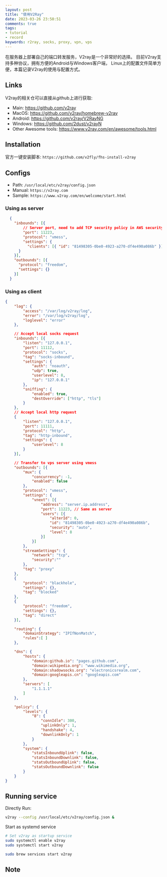 ```yaml
---
layout: post
title: "使用V2Ray"
date: 2023-03-26 23:50:51
comments: true
tags:
- tutorial
- record
keywords: r2ray, socks, proxy, vpn, vps
---
```


在服务器上部署自己的端口转发服务，V2ray是一个非常好的选择。
目前V2ray支持多种协议，拥有方便的Android与Windows客户端，
Linux上的配置文件简单方便，本篇记录V2ray的使用与配置方式。

<!--more-->

## Links

V2ray的相关仓可以直接从github上进行获取:

- Main: https://github.com/v2ray
- MacOS: https://github.com/v2ray/homebrew-v2ray
- Android: https://github.com/v2ray/V2RayNG
- Windows: https://github.com/2dust/v2rayN
- Other Awesome tools: https://www.v2ray.com/en/awesome/tools.html

## Installation

官方一键安装脚本: `https://github.com/v2fly/fhs-install-v2ray`

## Configs

- Path: `/usr/local/etc/v2ray/config.json`
- Manual: `https://v2ray.com`
- Sample: `https://www.v2ray.com/en/welcome/start.html`

### Using as server

```json config.json
  {
    "inbounds": [{
        // Server port, need to add TCP security policy in AWS security group
        "port": 11223,
        "protocol": "vmess",
        "settings": {
          "clients": [{ "id": "81498305-0be0-4923-a270-df4e490a086b" }] // Same as client
      }
    }],
    "outbounds": [{
      "protocol": "freedom",
      "settings": {}
    }]
  }
```

### Using as client

```json config.json
{
    "log": {
        "access": "/var/log/v2ray/log",
        "error": "/var/log/v2ray/log",
        "loglevel": "error"
    },

    // Accept local socks request
    "inbounds": [{
        "listen": "127.0.0.1",
        "port": 11112,
        "protocol": "socks",
        "tag": "socks-inbound",
        "settings": {
            "auth": "noauth",
            "udp": true,
            "userlevel": 8,
            "ip": "127.0.0.1"
        },
        "sniffing": {
            "enabled": true,
            "destOverride": ["http", "tls"]
        }
    },
    // Accept local http request
    {
        "listen": "127.0.0.1",
        "port": 11111,
        "protocol": "http",
        "tag": "http-inbound",
        "settings": {
            "userlevel": 8
        }
    }],

    // Transfer to vps server using vmess
    "outbounds": [{
        "mux": {
            "concurrency": -1,
            "enabled": false
        },
        "protocol": "vmess",
        "settings": {
            "vnext": [{
                "address": "server.ip.address",
                "port": 11223, // Same as server
                "users": [{
                    "alterId": 0,
                    "id": "81498305-0be0-4923-a270-df4e490a086b",
                    "security": "auto",
                    "level": 8
                }]
            }]
        },
        "streamSettings": {
            "network": "tcp",
            "security":""
        },
        "tag": "proxy"
    },
    {
        "protocol": "blackhole",
        "settings": {},
        "tag": "blocked"
    },
    {
        "protocol": "freedom",
        "settings": {},
        "tag": "direct"
    }],

    "routing": {
        "domainStrategy": "IPIfNonMatch",
        "rules":[ ]
    },

    "dns": {
        "hosts": {
            "domain:github.io": "pages.github.com",
            "domain:wikipedia.org": "www.wikimedia.org",
            "domain:shadowsocks.org": "electronicsrealm.com",
            "domain:googleapis.cn": "googleapis.com"
        },
        "servers": [
            "1.1.1.1"
        ]
    },

    "policy": {
        "levels": {
            "8": {
                "connIdle": 300,
                "uplinkOnly": 1,
                "handshake": 4,
                "downlinkOnly": 1
            }
        },
        "system": {
            "statsInboundUplink": false,
            "statsInboundDownlink": false,
            "statsOutboundUplink": false,
            "statsOutboundDownlink": false
        }
    }
}
```

## Running service

Directly Run:

```sh
v2ray --config /usr/local/etc/v2ray/config.json &
```

Start as systemd service

```sh Linux
# Set v2ray as startup service
sudo systemctl enable v2ray
sudo systemctl start v2ray
```

```sh MacOS
sudo brew services start v2ray
```

## Note
